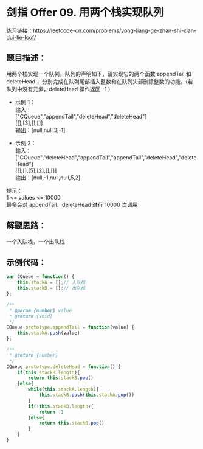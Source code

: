 # 剑指 Offer 09. 用两个栈实现队列
练习链接：https://leetcode-cn.com/problems/yong-liang-ge-zhan-shi-xian-dui-lie-lcof/
## 题目描述：
用两个栈实现一个队列。队列的声明如下，请实现它的两个函数 appendTail 和 deleteHead ，分别完成在队列尾部插入整数和在队列头部删除整数的功能。(若队列中没有元素，deleteHead 操作返回 -1 )  

* 示例 1：  
输入：  
["CQueue","appendTail","deleteHead","deleteHead"]  
[[],[3],[],[]]  
输出：[null,null,3,-1]  

* 示例 2：  
输入：  
["CQueue","deleteHead","appendTail","appendTail","deleteHead","deleteHead"]  
[[],[],[5],[2],[],[]]  
输出：[null,-1,null,null,5,2]  

提示：  
1 <= values <= 10000  
最多会对 appendTail、deleteHead 进行 10000 次调用
## 解题思路：
一个入队栈，一个出队栈  
## 示例代码：  
```javascript
var CQueue = function() {
    this.stackA = [];// 入队栈
    this.stackB = [];// 出队栈
};

/** 
 * @param {number} value
 * @return {void}
 */
CQueue.prototype.appendTail = function(value) {
    this.stackA.push(value);
};

/**
 * @return {number}
 */
CQueue.prototype.deleteHead = function() {
    if(this.stackB.length){
        return this.stackB.pop()
    }else{
        while(this.stackA.length){
            this.stackB.push(this.stackA.pop())
        }
        if(!this.stackB.length){
            return -1
        }else{
            return this.stackB.pop()
        }
    }
}
```